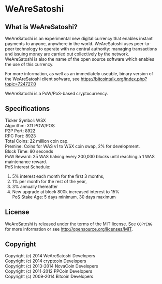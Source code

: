 WeAreSatoshi
=================================

What is WeAreSatoshi?
----------------

WeAreSatoshi is an experimental new digital currency that enables instant payments to
anyone, anywhere in the world. WeAreSatoshi uses peer-to-peer technology to operate
with no central authority: managing transactions and issuing money are carried
out collectively by the network. WeAreSatoshi is also the name of the open source
software which enables the use of this currency.

For more information, as well as an immediately useable, binary version of
the WeAreSatoshi client sofware, see https://bitcointalk.org/index.php?topic=724727.0

WeAreSatoshi is a PoW/PoS-based cryptocurrency.

Specifications
--------------

Ticker Symbol: WSX<br />
Algorithm: X11 POW/POS<br />
P2P Port: 8922<br />
RPC Port: 8923<br />
Total Coins: 22 million coin cap.<br />
Premine: Coins for WAS v1 to WSX coin swap, 2% for development.<br />
Block Time: 60 seconds<br />
PoW Reward: 25 WAS halving every 200,000 blocks until reaching a 1 WAS maintenance reward.<br />
PoS Interest Schedule:<br />
1. 5% interest each month for the first 3 months,<br />
2. 1% per month for the rest of the year,<br />
3. 3% annually thereafter<br />
4. New upgrade at block 800k increased interest to 15% <br />
PoS Stake Age: 5 days minimum, 30 days maximum

License
-------

WeAreSatoshi is released under the terms of the MIT license. See `COPYING` for more
information or see http://opensource.org/licenses/MIT.

Copyright
---------

Copyright (c) 2014 WeAreSatoshi Developers<br />
Copyright (c) 2014 cryptcoin Developers<br />
Copyright (c) 2013-2014 NovaCoin Developers<br />
Copyright (c) 2011-2012 PPCoin Developers<br />
Copyright (c) 2009-2014 Bitcoin Developers<br />
